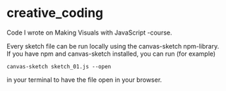 # creative_coding
Code I wrote on Making Visuals with JavaScript -course.

Every sketch file can be run locally using the canvas-sketch npm-library. \
If you have npm and canvas-sketch installed, you can run (for example)
````
canvas-sketch sketch_01.js --open
````
in your terminal to have the file open in your browser.
